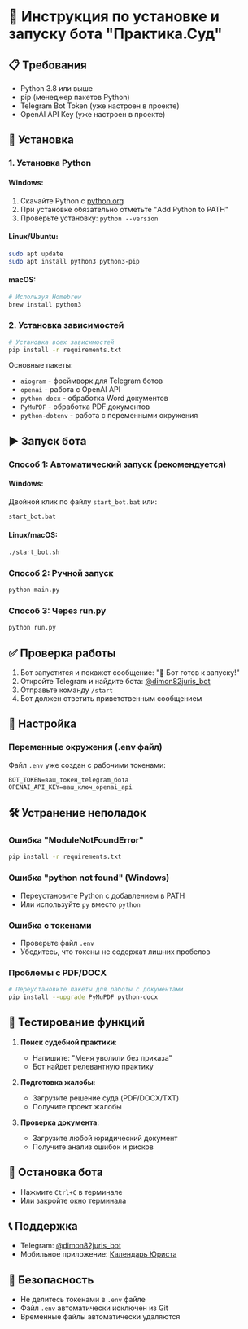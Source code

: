 # 🚀 Инструкция по установке и запуску бота "Практика.Суд"

## 📋 Требования

- Python 3.8 или выше
- pip (менеджер пакетов Python)
- Telegram Bot Token (уже настроен в проекте)
- OpenAI API Key (уже настроен в проекте)

## 🔧 Установка

### 1. Установка Python

#### Windows:
1. Скачайте Python с [python.org](https://www.python.org/downloads/)
2. При установке обязательно отметьте "Add Python to PATH"
3. Проверьте установку: `python --version`

#### Linux/Ubuntu:
```bash
sudo apt update
sudo apt install python3 python3-pip
```

#### macOS:
```bash
# Используя Homebrew
brew install python3
```

### 2. Установка зависимостей

```bash
# Установка всех зависимостей
pip install -r requirements.txt
```

Основные пакеты:
- `aiogram` - фреймворк для Telegram ботов
- `openai` - работа с OpenAI API
- `python-docx` - обработка Word документов
- `PyMuPDF` - обработка PDF документов
- `python-dotenv` - работа с переменными окружения

## ▶️ Запуск бота

### Способ 1: Автоматический запуск (рекомендуется)

#### Windows:
Двойной клик по файлу `start_bot.bat` или:
```cmd
start_bot.bat
```

#### Linux/macOS:
```bash
./start_bot.sh
```

### Способ 2: Ручной запуск

```bash
python main.py
```

### Способ 3: Через run.py

```bash
python run.py
```

## ✅ Проверка работы

1. Бот запустится и покажет сообщение: "🤖 Бот готов к запуску!"
2. Откройте Telegram и найдите бота: [@dimon82juris_bot](https://t.me/dimon82juris_bot)
3. Отправьте команду `/start`
4. Бот должен ответить приветственным сообщением

## 🔧 Настройка

### Переменные окружения (.env файл)

Файл `.env` уже создан с рабочими токенами:
```
BOT_TOKEN=ваш_токен_telegram_бота
OPENAI_API_KEY=ваш_ключ_openai_api
```

## 🛠️ Устранение неполадок

### Ошибка "ModuleNotFoundError"
```bash
pip install -r requirements.txt
```

### Ошибка "python not found" (Windows)
- Переустановите Python с добавлением в PATH
- Или используйте `py` вместо `python`

### Ошибка с токенами
- Проверьте файл `.env`
- Убедитесь, что токены не содержат лишних пробелов

### Проблемы с PDF/DOCX
```bash
# Переустановите пакеты для работы с документами
pip install --upgrade PyMuPDF python-docx
```

## 📱 Тестирование функций

1. **Поиск судебной практики**:
   - Напишите: "Меня уволили без приказа"
   - Бот найдет релевантную практику

2. **Подготовка жалобы**:
   - Загрузите решение суда (PDF/DOCX/TXT)
   - Получите проект жалобы

3. **Проверка документа**:
   - Загрузите любой юридический документ
   - Получите анализ ошибок и рисков

## 🔄 Остановка бота

- Нажмите `Ctrl+C` в терминале
- Или закройте окно терминала

## 📞 Поддержка

- Telegram: [@dimon82juris_bot](https://t.me/dimon82juris_bot)
- Мобильное приложение: [Календарь Юриста](https://onelink.to/rsv8c3)

## 🔐 Безопасность

- Не делитесь токенами в `.env` файле
- Файл `.env` автоматически исключен из Git
- Временные файлы автоматически удаляются 